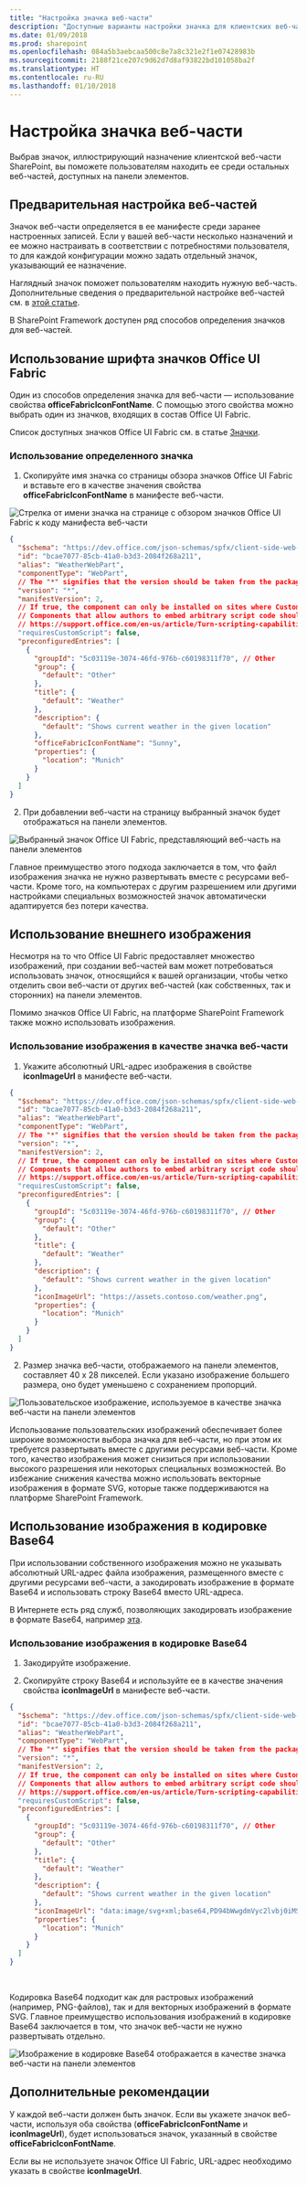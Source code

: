 ```yaml
---
title: "Настройка значка веб-части"
description: "Доступные варианты настройки значка для клиентских веб-частей SharePoint."
ms.date: 01/09/2018
ms.prod: sharepoint
ms.openlocfilehash: 084a5b3aebcaa500c8e7a8c321e2f1e07428983b
ms.sourcegitcommit: 2188f21ce207c9d62d7d8af93822bd101058ba2f
ms.translationtype: HT
ms.contentlocale: ru-RU
ms.lasthandoff: 01/10/2018
---
```

# <a name="configure-web-part-icon"></a>Настройка значка веб-части

Выбрав значок, иллюстрирующий назначение клиентской веб-части SharePoint, вы поможете пользователям находить ее среди остальных веб-частей, доступных на панели элементов. 

## <a name="preconfigure-web-parts"></a>Предварительная настройка веб-частей

Значок веб-части определяется в ее манифесте среди заранее настроенных записей. Если у вашей веб-части несколько назначений и ее можно настраивать в соответствии с потребностями пользователя, то для каждой конфигурации можно задать отдельный значок, указывающий ее назначение. 

Наглядный значок поможет пользователям находить нужную веб-часть. Дополнительные сведения о предварительной настройке веб-частей см. в [этой статье](../guidance/simplify-adding-web-parts-with-preconfigured-entries.md).

В SharePoint Framework доступен ряд способов определения значков для веб-частей.

## <a name="use-office-ui-fabric-icon-font"></a>Использование шрифта значков Office UI Fabric

Один из способов определения значка для веб-части — использование свойства **officeFabricIconFontName**. С помощью этого свойства можно выбрать один из значков, входящих в состав Office UI Fabric.

Список доступных значков Office UI Fabric см. в статье [Значки](https://developer.microsoft.com/ru-RU/fabric#/styles/icons).

### <a name="to-use-a-specific-icon"></a>Использование определенного значка

1. Скопируйте имя значка со страницы обзора значков Office UI Fabric и вставьте его в качестве значения свойства **officeFabricIconFontName** в манифесте веб-части.

  ![Стрелка от имени значка на странице с обзором значков Office UI Fabric к коду манифеста веб-части](../../../images/webparticon_officeuifabricicon.png)

  ```json
  {
    "$schema": "https://dev.office.com/json-schemas/spfx/client-side-web-part-manifest.schema.json",
    "id": "bcae7077-85cb-41a0-b3d3-2084f268a211",
    "alias": "WeatherWebPart",
    "componentType": "WebPart",
    // The "*" signifies that the version should be taken from the package.json
    "version": "*",
    "manifestVersion": 2,
    // If true, the component can only be installed on sites where Custom Script is allowed.
    // Components that allow authors to embed arbitrary script code should set this to true.
    // https://support.office.com/en-us/article/Turn-scripting-capabilities-on-or-off-1f2c515f-5d7e-448a-9fd7-835da935584f
    "requiresCustomScript": false,
    "preconfiguredEntries": [
      {
        "groupId": "5c03119e-3074-46fd-976b-c60198311f70", // Other
        "group": {
          "default": "Other"
        },
        "title": {
          "default": "Weather"
        },
        "description": {
          "default": "Shows current weather in the given location"
        },
        "officeFabricIconFontName": "Sunny",
        "properties": {
          "location": "Munich"
        }
      }
    ]
  }
  ```

2. При добавлении веб-части на страницу выбранный значок будет отображаться на панели элементов.

  ![Выбранный значок Office UI Fabric, представляющий веб-часть на панели элементов](../../../images/webparticon_toolbox_officeuifabricicon.png)

Главное преимущество этого подхода заключается в том, что файл изображения значка не нужно развертывать вместе с ресурсами веб-части. Кроме того, на компьютерах с другим разрешением или другими настройками специальных возможностей значок автоматически адаптируется без потери качества.

## <a name="use-an-external-icon-image"></a>Использование внешнего изображения

Несмотря на то что Office UI Fabric предоставляет множество изображений, при создании веб-частей вам может потребоваться использовать значок, относящийся к вашей организации, чтобы четко отделить свои веб-части от других веб-частей (как собственных, так и сторонних) на панели элементов.

Помимо значков Office UI Fabric, на платформе SharePoint Framework также можно использовать изображения. 

### <a name="to-use-an-image-as-a-web-part-icon"></a>Использование изображения в качестве значка веб-части

1. Укажите абсолютный URL-адрес изображения в свойстве **iconImageUrl** в манифесте веб-части.

  ```json
  {
    "$schema": "https://dev.office.com/json-schemas/spfx/client-side-web-part-manifest.schema.json",
    "id": "bcae7077-85cb-41a0-b3d3-2084f268a211",
    "alias": "WeatherWebPart",
    "componentType": "WebPart",
    // The "*" signifies that the version should be taken from the package.json
    "version": "*",
    "manifestVersion": 2,
    // If true, the component can only be installed on sites where Custom Script is allowed.
    // Components that allow authors to embed arbitrary script code should set this to true.
    // https://support.office.com/en-us/article/Turn-scripting-capabilities-on-or-off-1f2c515f-5d7e-448a-9fd7-835da935584f
    "requiresCustomScript": false,
    "preconfiguredEntries": [
      {
        "groupId": "5c03119e-3074-46fd-976b-c60198311f70", // Other
        "group": {
          "default": "Other"
        },
        "title": {
          "default": "Weather"
        },
        "description": {
          "default": "Shows current weather in the given location"
        },
        "iconImageUrl": "https://assets.contoso.com/weather.png",
        "properties": {
          "location": "Munich"
        }
      }
    ]
  }
  ```

2. Размер значка веб-части, отображаемого на панели элементов, составляет 40 x 28 пикселей. Если указано изображение большего размера, оно будет уменьшено с сохранением пропорций.

  ![Пользовательское изображение, используемое в качестве значка веб-части на панели элементов](../../../images/webparticon_toolbox_imagepng.png)

Использование пользовательских изображений обеспечивает более широкие возможности выбора значка для веб-части, но при этом их требуется развертывать вместе с другими ресурсами веб-части. Кроме того, качество изображения может снизиться при использовании высокого разрешения или некоторых специальных возможностей. Во избежание снижения качества можно использовать векторные изображения в формате SVG, которые также поддерживаются на платформе SharePoint Framework.

## <a name="use-a-base64-encoded-image"></a>Использование изображения в кодировке Base64

При использовании собственного изображения можно не указывать абсолютный URL-адрес файла изображения, размещенного вместе с другими ресурсами веб-части, а закодировать изображение в формате Base64 и использовать строку Base64 вместо URL-адреса.

В Интернете есть ряд служб, позволяющих закодировать изображение в формате Base64, например [эта](https://www.base64-image.de).

### <a name="to-use-a-base64-encoded-image"></a>Использование изображения в кодировке Base64

1. Закодируйте изображение.

2. Скопируйте строку Base64 и используйте ее в качестве значения свойства **iconImageUrl** в манифесте веб-части.

  ```json
  {
    "$schema": "https://dev.office.com/json-schemas/spfx/client-side-web-part-manifest.schema.json",
    "id": "bcae7077-85cb-41a0-b3d3-2084f268a211",
    "alias": "WeatherWebPart",
    "componentType": "WebPart",
    // The "*" signifies that the version should be taken from the package.json
    "version": "*",
    "manifestVersion": 2,
    // If true, the component can only be installed on sites where Custom Script is allowed.
    // Components that allow authors to embed arbitrary script code should set this to true.
    // https://support.office.com/en-us/article/Turn-scripting-capabilities-on-or-off-1f2c515f-5d7e-448a-9fd7-835da935584f
    "requiresCustomScript": false,
    "preconfiguredEntries": [
      {
        "groupId": "5c03119e-3074-46fd-976b-c60198311f70", // Other
        "group": {
          "default": "Other"
        },
        "title": {
          "default": "Weather"
        },
        "description": {
          "default": "Shows current weather in the given location"
        },
        "iconImageUrl": "data:image/svg+xml;base64,PD94bWwgdmVyc2lvbj0iMS4wIiBlbmNvZGluZz0iVVRGLTgiPz4KPHN2ZyB3aWR0aD0iMTAyMiIgaGVpZ2h0PSI5NzgiIHhtbG5zPSJodHRwOi8vd3d3LnczLm9yZy8yMDAwL3N2ZyIgeG1sbnM6c3ZnPSJodHRwOi8vd3d3LnczLm9yZy8yMDAwL3N2ZyI+CiA8Zz4KICA8dGl0bGU+TGF5ZXIgMTwvdGl...",
        "properties": {
          "location": "Munich"
        }
      }
    ]
  }
  ```

<br/>

Кодировка Base64 подходит как для растровых изображений (например, PNG-файлов), так и для векторных изображений в формате SVG. Главное преимущество использования изображений в кодировке Base64 заключается в том, что значок веб-части не нужно развертывать отдельно.

![Изображение в кодировке Base64 отображается в качестве значка веб-части на панели элементов](../../../images/webparticon_toolbox_base64.png)

## <a name="additional-considerations"></a>Дополнительные рекомендации

У каждой веб-части должен быть значок. Если вы укажете значок веб-части, используя оба свойства (**officeFabricIconFontName** и **iconImageUrl**), будет использоваться значок, указанный в свойстве **officeFabricIconFontName**. 

Если вы не используете значок Office UI Fabric, URL-адрес необходимо указать в свойстве **iconImageUrl**.